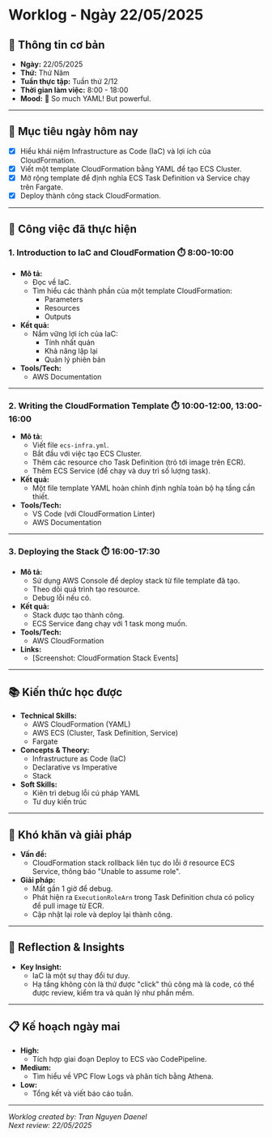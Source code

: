 # Worklog - Ngày 22/05/2025

## 📅 Thông tin cơ bản

- **Ngày:** 22/05/2025  
- **Thứ:** Thứ Năm  
- **Tuần thực tập:** Tuần thứ 2/12  
- **Thời gian làm việc:** 8:00 - 18:00  
- **Mood:** 🤯 So much YAML! But powerful.

---

## 🎯 Mục tiêu ngày hôm nay

- [x] Hiểu khái niệm Infrastructure as Code (IaC) và lợi ích của CloudFormation.
- [x] Viết một template CloudFormation bằng YAML để tạo ECS Cluster.
- [x] Mở rộng template để định nghĩa ECS Task Definition và Service chạy trên Fargate.
- [x] Deploy thành công stack CloudFormation.

---

## 💼 Công việc đã thực hiện

### 1. Introduction to IaC and CloudFormation ⏱️ 8:00-10:00

- **Mô tả:**  
    - Đọc về IaC.  
    - Tìm hiểu các thành phần của một template CloudFormation:  
        - Parameters  
        - Resources  
        - Outputs
- **Kết quả:**  
    - Nắm vững lợi ích của IaC:  
        - Tính nhất quán  
        - Khả năng lặp lại  
        - Quản lý phiên bản
- **Tools/Tech:**  
    - AWS Documentation

---

### 2. Writing the CloudFormation Template ⏱️ 10:00-12:00, 13:00-16:00

- **Mô tả:**  
    - Viết file `ecs-infra.yml`.  
    - Bắt đầu với việc tạo ECS Cluster.  
    - Thêm các resource cho Task Definition (trỏ tới image trên ECR).  
    - Thêm ECS Service (để chạy và duy trì số lượng task).
- **Kết quả:**  
    - Một file template YAML hoàn chỉnh định nghĩa toàn bộ hạ tầng cần thiết.
- **Tools/Tech:**  
    - VS Code (với CloudFormation Linter)  
    - AWS Documentation

---

### 3. Deploying the Stack ⏱️ 16:00-17:30

- **Mô tả:**  
    - Sử dụng AWS Console để deploy stack từ file template đã tạo.  
    - Theo dõi quá trình tạo resource.  
    - Debug lỗi nếu có.
- **Kết quả:**  
    - Stack được tạo thành công.  
    - ECS Service đang chạy với 1 task mong muốn.
- **Tools/Tech:**  
    - AWS CloudFormation
- **Links:**  
    - [Screenshot: CloudFormation Stack Events]

---

## 📚 Kiến thức học được

- **Technical Skills:**  
    - AWS CloudFormation (YAML)  
    - AWS ECS (Cluster, Task Definition, Service)  
    - Fargate
- **Concepts & Theory:**  
    - Infrastructure as Code (IaC)  
    - Declarative vs Imperative  
    - Stack
- **Soft Skills:**  
    - Kiên trì debug lỗi cú pháp YAML  
    - Tư duy kiến trúc

---

## 🚧 Khó khăn và giải pháp

- **Vấn đề:**  
    - CloudFormation stack rollback liên tục do lỗi ở resource ECS Service, thông báo "Unable to assume role".
- **Giải pháp:**  
    - Mất gần 1 giờ để debug.  
    - Phát hiện ra `ExecutionRoleArn` trong Task Definition chưa có policy để pull image từ ECR.  
    - Cập nhật lại role và deploy lại thành công.

---

## 💭 Reflection & Insights

- **Key Insight:**  
    - IaC là một sự thay đổi tư duy.  
    - Hạ tầng không còn là thứ được "click" thủ công mà là code, có thể được review, kiểm tra và quản lý như phần mềm.

---

## 📋 Kế hoạch ngày mai

- **High:**  
    - Tích hợp giai đoạn Deploy to ECS vào CodePipeline.
- **Medium:**  
    - Tìm hiểu về VPC Flow Logs và phân tích bằng Athena.
- **Low:**  
    - Tổng kết và viết báo cáo tuần.

---

*Worklog created by: Tran Nguyen Daenel*  
*Next review: 22/05/2025*